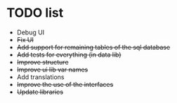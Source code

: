 # TODO list 

- Debug UI 
- ~~Fix UI~~
- ~~Add support for remaining tables of the sql database~~
- ~~Add tests for everything (in data lib)~~
- ~~Improve structure~~
- ~~Improve ui lib var names~~
- Add translations
- ~~Improve the use of the interfaces~~
- ~~Update libraries~~


